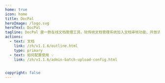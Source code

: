 ```yaml
---
home: true
icon: home
title: DocPal
heroImage: /logo.svg
heroText: DocPal
tagline: DocPal 是一款在线文档管理工具，较传统文档管理系统加入文档审核功能、开放式上传及分享。支持文档多维度搜索，支持文档操作历史查看。 用户仅需维护一个文件树即可保存及快速查看所有文件.
actions:
  - text: 文档
    link: /zh/v1.1.6/outline.html
    type: primary
  - text: 如何配置使用 💡
    link: /zh/v1.1.6/admin-batch-upload-config.html
  

copyright: false
---
```

